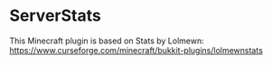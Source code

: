 # ServerStats
This Minecraft plugin is based on Stats by Lolmewn: https://www.curseforge.com/minecraft/bukkit-plugins/lolmewnstats
